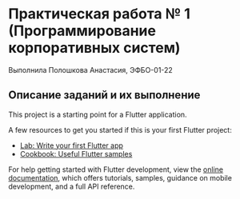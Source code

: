 # Практическая работа № 1 (Программирование корпоративных систем)

Выполнила Полошкова Анастасия, ЭФБО-01-22

## Описание заданий и их выполнение

This project is a starting point for a Flutter application.

A few resources to get you started if this is your first Flutter project:

- [Lab: Write your first Flutter app](https://docs.flutter.dev/get-started/codelab)
- [Cookbook: Useful Flutter samples](https://docs.flutter.dev/cookbook)

For help getting started with Flutter development, view the
[online documentation](https://docs.flutter.dev/), which offers tutorials,
samples, guidance on mobile development, and a full API reference.
